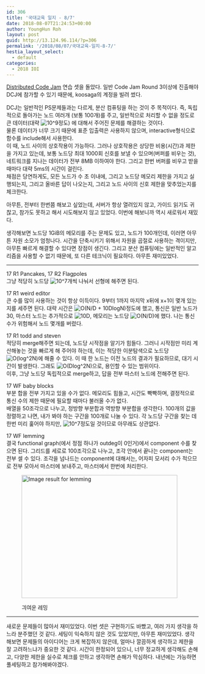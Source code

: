 ```yaml
---
id: 306
title: '국대교육 일지 - 8/7'
date: 2018-08-07T21:24:53+00:00
author: YoungHun Roh
layout: post
guid: http://13.124.96.114/?p=306
permalink: '/2018/08/07/국대교육-일지-8-7/'
hestia_layout_select:
  - default
categories:
  - 2018 IOI
---
```

[Distributed Code Jam](https://codejam.withgoogle.com/codejam/past-contests) 연습 셋을 돌았다. 일반 Code Jam Round 3이상에 진출해야 DCJ에 참가할 수 있기 때문에, koosaga의 계정을 빌려 썼다.

DCJ는 일반적인 PS문제들과는 다르게, 분산 컴퓨팅을 하는 것이 주 목적이다. 즉, 독립적으로 돌아가는 노드 여러개 (보통 100개)를 주고, 일반적으로 처리할 수 없을 정도로 큰 데이터(대략 <img src="//s0.wp.com/latex.php?latex=10%5E9&#038;bg=ffffff&#038;fg=000&#038;s=0" alt="10^9" title="10^9" class="latex" />정도) 에 대해서 주어진 문제를 해결하는 것이다.  
물론 데이터가 너무 크기 때문에 표준 입출력은 사용하지 않으며, interactive형식으로 함수를 include해서 사용한다.  
이 때, 노드 사이의 상호작용이 가능하다. 그러나 상호작용은 상당한 비용(시간)과 제한을 가지고 있는데, 보통 노드당 최대 1000회 신호를 보낼 수 있으며(버퍼를 비우는 것), 네트워크를 지나는 데이터가 전부 8MB 이하여야 한다. 그리고 한번 버퍼를 비우고 받을 때마다 대략 5ms의 시간이 걸린다.  
채점은 당연하게도, 모든 노드가 수 초 이내에, 그리고 노드당 메모리 제한을 가지고 실행되는지, 그리고 올바른 답이 나오는지, 그리고 노드 사이의 신호 제한을 맞추었는지를 체크한다.

아무튼, 전부터 한번쯤 해보고 싶었는데, 서버가 항상 열려있지 않고, 가이드 읽기도 귀찮고, 참가도 못하고 해서 시도해보지 않고 있었다. 이번에 해보니까 역시 새로워서 재밌다.

생각해보면 노드당 1GiB의 메모리를 주는 문제도 있고, 노드가 100개인데, 이러면 아무튼 자원 소모가 엄청나다. 시간을 단축시키기 위해서 자원을 곱절로 사용하는 격이지만, 아무튼 빠르게 해결할 수 있다면 장점이 생긴다. 그리고 분산 컴퓨팅에는 일반적인 알고리즘을 사용할 수 없기 때문에, 또 다른 테크닉이 필요하다. 아무튼 재미있었다.

<hr class="wp-block-separator" />

17 R1 Pancakes, 17 R2 Flagpoles  
그냥 적당히 노드당 <img src="//s0.wp.com/latex.php?latex=10%5E7&#038;bg=ffffff&#038;fg=000&#038;s=0" alt="10^7" title="10^7" class="latex" />개씩 나눠서 선형에 해주면 된다.

17 R1 weird editor  
큰 수를 많이 사용하는 것이 항상 이득이다. 9부터 1까지 마지막 x뒤에 x+1이 몇개 있는지를 세주면 된다. 대략 시간은 <img src="//s0.wp.com/latex.php?latex=O%28N%2FD+%2B+10DlogN%29&#038;bg=ffffff&#038;fg=000&#038;s=0" alt="O(N/D + 10DlogN)" title="O(N/D + 10DlogN)" class="latex" />정도에 했고, 통신은 일반 노드가 30, 마스터 노드는 추가적으로 <img src="//s0.wp.com/latex.php?latex=10D&#038;bg=ffffff&#038;fg=000&#038;s=0" alt="10D" title="10D" class="latex" />, 메모리는 노드당 <img src="//s0.wp.com/latex.php?latex=O%28N%2FD%29&#038;bg=ffffff&#038;fg=000&#038;s=0" alt="O(N/D)" title="O(N/D)" class="latex" />에 했다. 나는 통신 수가 위험해서 노드 몇개를 버렸다.

17 R1 todd and steven  
적당히 merge해주면 되는데, 노드당 시작점을 알기가 힘들다. 그러니 시작점만 미리 계산해놓는 것을 빠르게 해 주어야 하는데, 이는 적당한 이분탐색으로 노드당 <img src="//s0.wp.com/latex.php?latex=O%28log%5E2N%29&#038;bg=ffffff&#038;fg=000&#038;s=0" alt="O(log^2N)" title="O(log^2N)" class="latex" />에 해줄 수 있다. 이 때 한 노드는 이전 노드의 결과가 필요하므로, 대기 시간이 발생한다. 그래도 <img src="//s0.wp.com/latex.php?latex=O%28Dlog%5E2N%29&#038;bg=ffffff&#038;fg=000&#038;s=0" alt="O(Dlog^2N)" title="O(Dlog^2N)" class="latex" />으로, 용인할 수 있는 범위이다.  
이후, 그냥 노드당 독립적으로 merge하고, 답을 전부 마스터 노드에 전해주면 된다.

17 WF baby blocks  
부분 합을 전부 가지고 있을 수가 없다. 메모리도 힘들고, 시간도 빡빡하며, 결정적으로 통신 수의 제한 때문에 필요할 때마다 불러올 수가 없다.  
배열을 50조각으로 나누고, 정방향 부분합과 역방향 부분합을 생각한다. 100개의 값을 정렬하고 나면, 내가 봐야 하는 구간을 100개로 나눌 수 있다. 각 노드당 구간을 찾는 데 한번 미리 훑어야 하지만, <img src="//s0.wp.com/latex.php?latex=10%5E7&#038;bg=ffffff&#038;fg=000&#038;s=0" alt="10^7" title="10^7" class="latex" />정도일 것이므로 아무래도 상관없다.

17 WF lemming  
결국 functional graph(에서 정점 하나가 outdeg이 0인거)에서 component 수를 찾으면 된다. 그리드를 세로로 100조각으로 나누고, 조각 안에서 끝나는 component는 전부 셀 수 있다. 조각을 넘나드는 component에 대해서는, 어자피 모서리 수가 적으므로 전부 모아서 마스터에 보내주고, 마스터에서 한번에 처리한다.<figure class="wp-block-image aligncenter is-resized">

<img src="https://upload.wikimedia.org/wikipedia/commons/e/ef/Tunturisopuli_Lemmus_Lemmus.jpg" alt="Image result for lemming" width="408" height="322" /><figcaption>긔여운 레밍</figcaption></figure> 

<hr class="wp-block-separator" />

새로운 문제들이 많아서 재미있었다. 이번 셋은 구현하기도 바빴고, 여러 가지 생각을 하느라 분주했던 것 같다. 세팅이 익숙하지 않은 것도 있었지만, 아무튼 재미있었다. 생각해보면 문제들의 아이디어는 크게 복잡하지 않은데, 얼마나 깔끔하게 생각하고 제한을 잘 고려하느냐가 중요한 것 같다. 시간이 한정되어 있으니, 너무 정교하게 생각해도 손해고, 다양한 제한을 실수로 체크를 안하고 생각하면 손해가 막심하다. 내년에는 가능하면 풀세팅하고 참가해봐야겠다.
